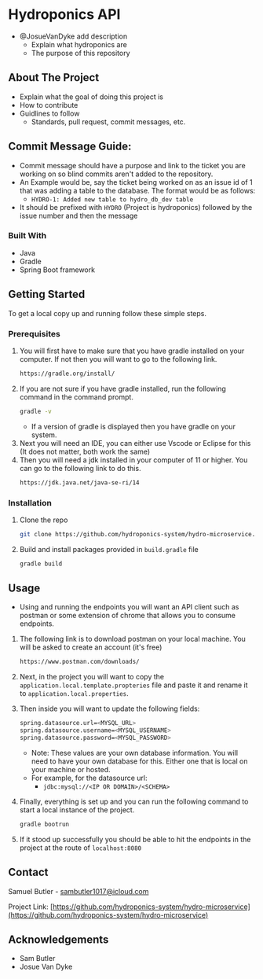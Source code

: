 # Hydroponics API

- @JosueVanDyke add description
  - Explain what hydroponics are
  - The purpose of this repository

<!-- ABOUT THE PROJECT -->

## About The Project

- Explain what the goal of doing this project is
- How to contribute
- Guidlines to follow
  - Standards, pull request, commit messages, etc.

## Commit Message Guide:

- Commit message should have a purpose and link to the ticket you are working on so blind commits aren't added to the repository.
- An Example would be, say the ticket being worked on as an issue id of 1 that was adding a table to the database. The format would be as follows:
  - `HYDRO-1: Added new table to hydro_db_dev table`
- It should be prefixed with `HYDRO` (Project is hydroponics) followed by the issue number and then the message

### Built With

- Java
- Gradle
- Spring Boot framework

<!-- GETTING STARTED -->

## Getting Started

To get a local copy up and running follow these simple steps.

### Prerequisites

1. You will first have to make sure that you have gradle installed on your computer. If not then you will want to go to the following link.
   ```sh
   https://gradle.org/install/
   ```
2. If you are not sure if you have gradle installed, run the following command in the command prompt.
   ```sh
   gradle -v
   ```
   - If a version of gradle is displayed then you have gradle on your system.
3. Next you will need an IDE, you can either use Vscode or Eclipse for this (It does not matter, both work the same)
4. Then you will need a jdk installed in your computer of 11 or higher. You can go to the following link to do this.
   ```sh
   https://jdk.java.net/java-se-ri/14
   ```

### Installation

1. Clone the repo

   ```sh
   git clone https://github.com/hydroponics-system/hydro-microservice.git
   ```

2. Build and install packages provided in `build.gradle` file
   ```sh
   gradle build
   ```

<!-- USAGE EXAMPLES -->

## Usage

- Using and running the endpoints you will want an API client such as postman or some extension of chrome that allows you to consume endpoints.

1. The following link is to download postman on your local machine. You will be asked to create an account (it's free)

   ```sh
   https://www.postman.com/downloads/
   ```

2. Next, in the project you will want to copy the `application.local.template.propteries` file and paste it and rename it to `application.local.properties`.

3. Then inside you will want to update the following fields:
   ```sh
   spring.datasource.url=<MYSQL_URL>
   spring.datasource.username=<MYSQL_USERNAME>
   spring.datasource.password=<MYSQL_PASSWORD>
   ```
   - Note: These values are your own database information. You will need to have your own database for this. Either one that is local on your machine or hosted.
   - For example, for the datasource url:
     - `jdbc:mysql://<IP OR DOMAIN>/<SCHEMA>`
4. Finally, everything is set up and you can run the following command to start a local instance of the project.
   ```sh
   gradle bootrun
   ```
5. If it stood up successfully you should be able to hit the endpoints in the project at the route of `localhost:8080`

<!-- CONTACT -->

## Contact

Samuel Butler - sambutler1017@icloud.com

Project Link: [https://github.com/hydroponics-system/hydro-microservice](https://github.com/hydroponics-system/hydro-microservice)

<!-- ACKNOWLEDGEMENTS -->

## Acknowledgements

- Sam Butler
- Josue Van Dyke
